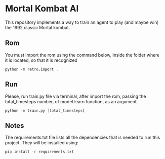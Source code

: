 # Mortal Kombat AI

This repository implements a way to train an agent to play (and maybe win) the 1992 classic Mortal kombat.

## Rom

You must import the rom using the command below, inside the folder where it is located, so that it is recognized

`python -m retro.import .`

## Run

Please, run train.py file via terminal, after import the rom, passing the total_timesteps number, of model.learn function, as an argument.

`python -m train.py [total_timesteps]`

## Notes

The requirements.txt file lists all the dependencies that is needed to run this project. They will be installed using:

`pip install -r requirements.txt`